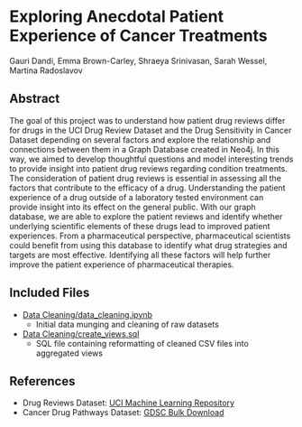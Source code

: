 # Exploring Anecdotal Patient Experience of Cancer Treatments
Gauri Dandi, Emma Brown-Carley, Shraeya Srinivasan, Sarah Wessel, Martina Radoslavov

## Abstract
The goal of this project was to understand how patient drug reviews differ for drugs in the UCI Drug Review Dataset and the Drug Sensitivity in Cancer Dataset depending on several factors and explore the relationship and connections between them in a Graph Database created in Neo4j. In this way, we aimed to develop thoughtful questions and model interesting trends to provide insight into patient drug reviews regarding condition treatments. The consideration of patient drug reviews is essential in assessing all the factors that contribute to the efficacy of a drug. Understanding the patient experience of a drug outside of a laboratory tested environment can provide insight into its effect on the general public. With our graph database, we are able to explore the patient reviews and identify whether underlying scientific elements of these drugs lead to improved patient experiences. From a pharmaceutical perspective, pharmaceutical scientists could benefit from using this database to identify what drug strategies and targets are most effective. Identifying all these factors will help further improve the patient experience of pharmaceutical therapies.

## Included Files
* [Data Cleaning/data_cleaning.ipynb](https://github.com/gdandi04/DrugSensitivityReviews/blob/main/Data%20Cleaning/data_cleaning.ipynb)
	* Initial data munging and cleaning of raw datasets
* [Data Cleaning/create_views.sql](https://github.com/gdandi04/DrugSensitivityReviews/blob/main/Data%20Cleaning/create_views.sql)
	* SQL file containing reformatting of cleaned CSV files into aggregated views

## References
* Drug Reviews Dataset: [UCI Machine Learning Repository](https://archive.ics.uci.edu/ml/datasets/Drug+Review+Dataset+%28Drugs.com%29)
* Cancer Drug Pathways Dataset: [GDSC Bulk Download](https://www.cancerrxgene.org/downloads/bulk_download)
